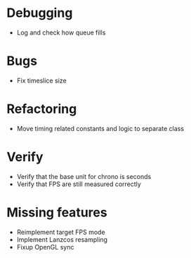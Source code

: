 # Debugging

 * Log and check how queue fills

# Bugs

 * Fix timeslice size

# Refactoring

 * Move timing related constants and logic to separate class

# Verify

 * Verify that the base unit for chrono is seconds
 * Verify that FPS are still measured correctly

# Missing features

 * Reimplement target FPS mode
 * Implement Lanzcos resampling
 * Fixup OpenGL sync
